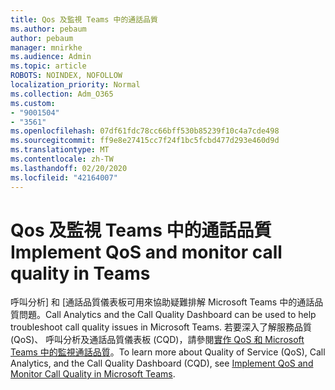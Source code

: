 ```yaml
---
title: Qos 及監視 Teams 中的通話品質
ms.author: pebaum
author: pebaum
manager: mnirkhe
ms.audience: Admin
ms.topic: article
ROBOTS: NOINDEX, NOFOLLOW
localization_priority: Normal
ms.collection: Adm_O365
ms.custom:
- "9001504"
- "3561"
ms.openlocfilehash: 07df61fdc78cc66bff530b85239f10c4a7cde498
ms.sourcegitcommit: ff9e8e27415cc7f24f1bc5fcbd477d293e460d9d
ms.translationtype: MT
ms.contentlocale: zh-TW
ms.lasthandoff: 02/20/2020
ms.locfileid: "42164007"
---
```

# <a name="implement-qos-and-monitor-call-quality-in-teams"></a><span data-ttu-id="cd0f3-102">Qos 及監視 Teams 中的通話品質</span><span class="sxs-lookup"><span data-stu-id="cd0f3-102">Implement QoS and monitor call quality in Teams</span></span>

<span data-ttu-id="cd0f3-103">呼叫分析] 和 [通話品質儀表板可用來協助疑難排解 Microsoft Teams 中的通話品質問題。</span><span class="sxs-lookup"><span data-stu-id="cd0f3-103">Call Analytics and the Call Quality Dashboard can be used to help troubleshoot call quality issues in Microsoft Teams.</span></span> <span data-ttu-id="cd0f3-104">若要深入了解服務品質 (QoS)、 呼叫分析及通話品質儀表板 (CQD)，請參閱[實作 QoS 和 Microsoft Teams 中的監視通話品質](https://docs.microsoft.com/en-us/microsoftteams/monitor-call-quality-qos)。</span><span class="sxs-lookup"><span data-stu-id="cd0f3-104">To learn more about Quality of Service (QoS), Call Analytics, and the Call Quality Dashboard (CQD), see [Implement QoS and Monitor Call Quality in Microsoft Teams](https://docs.microsoft.com/en-us/microsoftteams/monitor-call-quality-qos).</span></span> 
